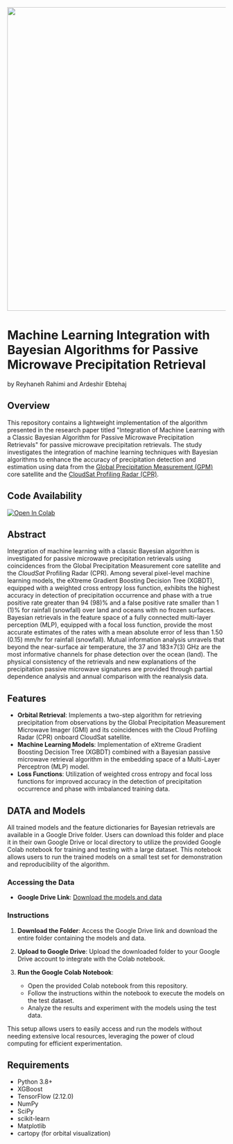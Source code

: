 
<div align="center">
<img src="https://github.com/user-attachments/assets/1197a5b8-c82b-4f5c-991c-24b5e5440936" width="700">
</div>

# Machine Learning Integration with Bayesian Algorithms for Passive Microwave Precipitation Retrieval
by Reyhaneh Rahimi and Ardeshir Ebtehaj
## Overview

This repository contains a lightweight implementation of the algorithm presented in the research paper titled "Integration of Machine Learning with a Classic Bayesian Algorithm for Passive Microwave Precipitation Retrievals" for passive microwave precipitation retrievals. The study investigates the integration of machine learning techniques with Bayesian algorithms to enhance the accuracy of precipitation detection and estimation using data from the [Global Precipitation Measurement (GPM)](https://gpm.nasa.gov/) core satellite and the [CloudSat Profiling Radar (CPR)](https://www.jpl.nasa.gov/missions/cloudsat).
## Code Availability
[![Open In Colab](https://colab.research.google.com/assets/colab-badge.svg)](https://colab.research.google.com/github/reyhaneh-92/Sharp_ML/blob/main/Demo_rev2.ipynb)


## Abstract

Integration of machine learning with a classic Bayesian algorithm is investigated for passive microwave precipitation retrievals using coincidences from the Global Precipitation Measurement core satellite and the *CloudSat* Profiling Radar (CPR). Among several pixel-level machine learning models, the eXtreme Gradient Boosting Decision Tree (XGBDT), equipped with a weighted cross entropy loss function, exhibits the highest accuracy in detection of precipitation occurrence and phase with a true positive rate greater than 94 (98)% and a false positive rate smaller than 1 (1)% for rainfall (snowfall) over land and oceans with no frozen surfaces. Bayesian retrievals in the feature space of a fully connected multi-layer perception (MLP), equipped with a focal loss function, provide the most accurate estimates of the rates with a mean absolute error of less than 1.50 (0.15) mm/hr for rainfall (snowfall). Mutual information analysis unravels that beyond the near-surface air temperature, the 37 and 183±7(3) GHz are the most informative channels for phase detection over the ocean (land). The physical consistency of the retrievals and new explanations of the precipitation passive microwave signatures are provided through partial dependence analysis and annual comparison with the reanalysis data.

## Features

- **Orbital Retrieval**: Implements a two-step algorithm for retrieving precipitation from observations by the Global Precipitation Measurement Microwave Imager (GMI) and its coincidences with the Cloud Profiling Radar (CPR) onboard CloudSat satellite. 
- **Machine Learning Models**: Implementation of eXtreme Gradient Boosting Decision Tree (XGBDT) combined with a Bayesian passive microwave retrieval algorithm in the embedding space of a Multi-Layer Perceptron (MLP) model.
- **Loss Functions**: Utilization of weighted cross entropy and focal loss functions for improved accuracy in the detection of precipitation occurrence and phase with imbalanced training data.


## DATA and Models

All trained models and the feature dictionaries for Bayesian retrievals are available in a Google Drive folder. Users can download this folder and place it in their own Google Drive or local directory to utilize the provided Google Colab notebook for training and testing with a large dataset. This notebook allows users to run the trained models on a small test set for demonstration and reproducibility of the algorithm.

### Accessing the Data

- **Google Drive Link**: [Download the models and data](https://drive.google.com/drive/folders/1NQFVJy7HsQhYNz35usuZgxmT5HOMeqqy?usp=sharing)
  
### Instructions

1. **Download the Folder**: Access the Google Drive link and download the entire folder containing the models and data.

2. **Upload to Google Drive**: Upload the downloaded folder to your Google Drive account to integrate with the Colab notebook.

3. **Run the Google Colab Notebook**:
   - Open the provided Colab notebook from this repository.
   - Follow the instructions within the notebook to execute the models on the test dataset.
   - Analyze the results and experiment with the models using the test data.

This setup allows users to easily access and run the models without needing extensive local resources, leveraging the power of cloud computing for efficient experimentation.

## Requirements

- Python 3.8+
- XGBoost
- TensorFlow (2.12.0)
- NumPy
- SciPy
- scikit-learn
- Matplotlib
- cartopy (for orbital visualization)





